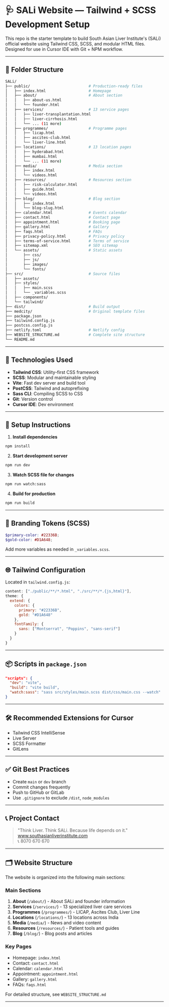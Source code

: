 # 🩺 SALi Website — Tailwind + SCSS Development Setup

This repo is the starter template to build South Asian Liver Institute's (SALi) official website using Tailwind CSS, SCSS, and modular HTML files. Designed for use in Cursor IDE with Git + NPM workflow.

---

## 📁 Folder Structure

```bash
SALi/
├── public/                          # Production-ready files
│   ├── index.html                   # Homepage
│   ├── about/                       # About section
│   │   ├── about-us.html
│   │   └── founder.html
│   ├── services/                    # 13 service pages
│   │   ├── liver-transplantation.html
│   │   ├── liver-cirrhosis.html
│   │   └── ... (11 more)
│   ├── programmes/                  # Programme pages
│   │   ├── licap.html
│   │   ├── ascites-club.html
│   │   └── liver-line.html
│   ├── locations/                   # 13 location pages
│   │   ├── hyderabad.html
│   │   ├── mumbai.html
│   │   └── ... (11 more)
│   ├── media/                       # Media section
│   │   ├── index.html
│   │   └── videos.html
│   ├── resources/                   # Resources section
│   │   ├── risk-calculator.html
│   │   ├── guide.html
│   │   └── videos.html
│   ├── blog/                        # Blog section
│   │   ├── index.html
│   │   └── blog-slug.html
│   ├── calendar.html                # Events calendar
│   ├── contact.html                 # Contact page
│   ├── appointment.html             # Booking page
│   ├── gallery.html                 # Gallery
│   ├── faqs.html                    # FAQs
│   ├── privacy-policy.html          # Privacy policy
│   ├── terms-of-service.html        # Terms of service
│   ├── sitemap.xml                  # SEO sitemap
│   └── assets/                      # Static assets
│       ├── css/
│       ├── js/
│       ├── images/
│       └── fonts/
├── src/                             # Source files
│   ├── assets/
│   ├── styles/
│   │   ├── main.scss
│   │   └── _variables.scss
│   ├── components/
│   └── tailwind/
├── dist/                            # Build output
├── medcity/                         # Original template files
├── package.json
├── tailwind.config.js
├── postcss.config.js
├── netlify.toml                     # Netlify config
├── WEBSITE_STRUCTURE.md             # Complete site structure
└── README.md
```

---

## 🧱 Technologies Used

- **Tailwind CSS**: Utility-first CSS framework
- **SCSS**: Modular and maintainable styling
- **Vite**: Fast dev server and build tool
- **PostCSS**: Tailwind and autoprefixing
- **Sass CLI**: Compiling SCSS to CSS
- **Git**: Version control
- **Cursor IDE**: Dev environment

---

## 🚀 Setup Instructions

1. **Install dependencies**
```bash
npm install
```

2. **Start development server**
```bash
npm run dev
```

3. **Watch SCSS file for changes**
```bash
npm run watch:sass
```

4. **Build for production**
```bash
npm run build
```

---

## 🎨 Branding Tokens (SCSS)

```scss
$primary-color: #22336B;
$gold-color: #D1A648;
```

Add more variables as needed in `_variables.scss`.

---

## 🌐 Tailwind Configuration

Located in `tailwind.config.js`:

```js
content: ["./public/**/*.html", "./src/**/*.{js,html}"],
theme: {
  extend: {
    colors: {
      primary: "#22336B",
      gold: "#D1A648"
    },
    fontFamily: {
      sans: ["Montserrat", "Poppins", "sans-serif"]
    }
  }
}
```

---

## 📦 Scripts in `package.json`

```json
"scripts": {
  "dev": "vite",
  "build": "vite build",
  "watch:sass": "sass src/styles/main.scss dist/css/main.css --watch"
}
```

---

## 🛠 Recommended Extensions for Cursor

- Tailwind CSS IntelliSense
- Live Server
- SCSS Formatter
- GitLens

---

## ✅ Git Best Practices

- Create `main` or `dev` branch
- Commit changes frequently
- Push to GitHub or GitLab
- Use `.gitignore` to exclude `/dist`, `node_modules`

---

## 📞 Project Contact

> "Think Liver. Think SALi. Because life depends on it."  
> www.southasianliverinstitute.com  
> 📞 8070 670 670

---

## 🗂️ Website Structure

The website is organized into the following main sections:

### Main Sections
1. **About** (`/about/`) - About SALi and founder information
2. **Services** (`/services/`) - 13 specialized liver care services
3. **Programmes** (`/programmes/`) - LICAP, Ascites Club, Liver Line
4. **Locations** (`/locations/`) - 13 locations across India
5. **Media** (`/media/`) - News and video content
6. **Resources** (`/resources/`) - Patient tools and guides
7. **Blog** (`/blog/`) - Blog posts and articles

### Key Pages
- Homepage: `index.html`
- Contact: `contact.html`
- Calendar: `calendar.html`
- Appointment: `appointment.html`
- Gallery: `gallery.html`
- FAQs: `faqs.html`

For detailed structure, see `WEBSITE_STRUCTURE.md`

---
